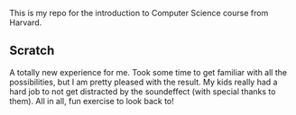 This is my repo for the introduction to Computer Science course from Harvard.

## Scratch

A totally new experience for me. Took some time to get familiar with all the possibilities, but I am pretty pleased with the result. My kids really had a hard job to not get distracted by the soundeffect (with special thanks to them). All in all, fun exercise to look back to!
